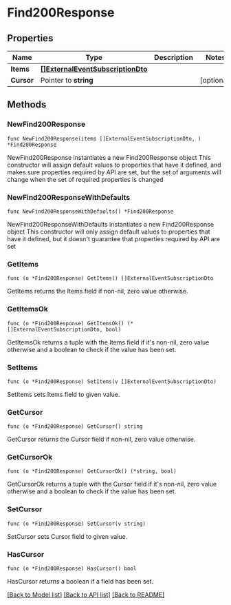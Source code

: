 # Find200Response

## Properties

Name | Type | Description | Notes
------------ | ------------- | ------------- | -------------
**Items** | [**[]ExternalEventSubscriptionDto**](ExternalEventSubscriptionDto.md) |  | 
**Cursor** | Pointer to **string** |  | [optional] 

## Methods

### NewFind200Response

`func NewFind200Response(items []ExternalEventSubscriptionDto, ) *Find200Response`

NewFind200Response instantiates a new Find200Response object
This constructor will assign default values to properties that have it defined,
and makes sure properties required by API are set, but the set of arguments
will change when the set of required properties is changed

### NewFind200ResponseWithDefaults

`func NewFind200ResponseWithDefaults() *Find200Response`

NewFind200ResponseWithDefaults instantiates a new Find200Response object
This constructor will only assign default values to properties that have it defined,
but it doesn't guarantee that properties required by API are set

### GetItems

`func (o *Find200Response) GetItems() []ExternalEventSubscriptionDto`

GetItems returns the Items field if non-nil, zero value otherwise.

### GetItemsOk

`func (o *Find200Response) GetItemsOk() (*[]ExternalEventSubscriptionDto, bool)`

GetItemsOk returns a tuple with the Items field if it's non-nil, zero value otherwise
and a boolean to check if the value has been set.

### SetItems

`func (o *Find200Response) SetItems(v []ExternalEventSubscriptionDto)`

SetItems sets Items field to given value.


### GetCursor

`func (o *Find200Response) GetCursor() string`

GetCursor returns the Cursor field if non-nil, zero value otherwise.

### GetCursorOk

`func (o *Find200Response) GetCursorOk() (*string, bool)`

GetCursorOk returns a tuple with the Cursor field if it's non-nil, zero value otherwise
and a boolean to check if the value has been set.

### SetCursor

`func (o *Find200Response) SetCursor(v string)`

SetCursor sets Cursor field to given value.

### HasCursor

`func (o *Find200Response) HasCursor() bool`

HasCursor returns a boolean if a field has been set.


[[Back to Model list]](../README.md#documentation-for-models) [[Back to API list]](../README.md#documentation-for-api-endpoints) [[Back to README]](../README.md)


